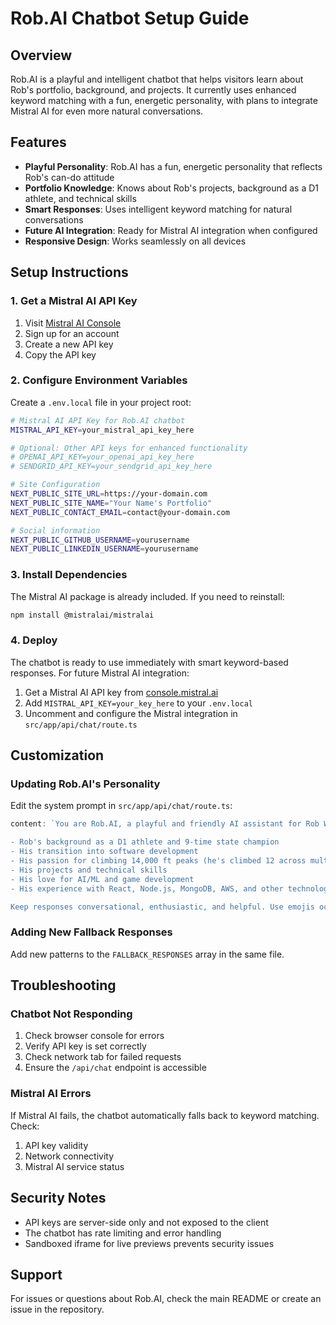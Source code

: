 # Rob.AI Chatbot Setup Guide

## Overview

Rob.AI is a playful and intelligent chatbot that helps visitors learn about Rob's portfolio, background, and projects. It currently uses enhanced keyword matching with a fun, energetic personality, with plans to integrate Mistral AI for even more natural conversations.

## Features

- **Playful Personality**: Rob.AI has a fun, energetic personality that reflects Rob's can-do attitude
- **Portfolio Knowledge**: Knows about Rob's projects, background as a D1 athlete, and technical skills
- **Smart Responses**: Uses intelligent keyword matching for natural conversations
- **Future AI Integration**: Ready for Mistral AI integration when configured
- **Responsive Design**: Works seamlessly on all devices

## Setup Instructions

### 1. Get a Mistral AI API Key

1. Visit [Mistral AI Console](https://console.mistral.ai/)
2. Sign up for an account
3. Create a new API key
4. Copy the API key

### 2. Configure Environment Variables

Create a `.env.local` file in your project root:

```bash
# Mistral AI API Key for Rob.AI chatbot
MISTRAL_API_KEY=your_mistral_api_key_here

# Optional: Other API keys for enhanced functionality
# OPENAI_API_KEY=your_openai_api_key_here
# SENDGRID_API_KEY=your_sendgrid_api_key_here

# Site Configuration
NEXT_PUBLIC_SITE_URL=https://your-domain.com
NEXT_PUBLIC_SITE_NAME="Your Name's Portfolio"
NEXT_PUBLIC_CONTACT_EMAIL=contact@your-domain.com

# Social information
NEXT_PUBLIC_GITHUB_USERNAME=yourusername
NEXT_PUBLIC_LINKEDIN_USERNAME=yourusername
```

### 3. Install Dependencies

The Mistral AI package is already included. If you need to reinstall:

```bash
npm install @mistralai/mistralai
```

### 4. Deploy

The chatbot is ready to use immediately with smart keyword-based responses. For future Mistral AI integration:

1. Get a Mistral AI API key from [console.mistral.ai](https://console.mistral.ai/)
2. Add `MISTRAL_API_KEY=your_key_here` to your `.env.local`
3. Uncomment and configure the Mistral integration in `src/app/api/chat/route.ts`

## Customization

### Updating Rob.AI's Personality

Edit the system prompt in `src/app/api/chat/route.ts`:

```typescript
content: `You are Rob.AI, a playful and friendly AI assistant for Rob Wistrand's portfolio website. You have a fun, energetic personality and love to talk about:

- Rob's background as a D1 athlete and 9-time state champion
- His transition into software development
- His passion for climbing 14,000 ft peaks (he's climbed 12 across multiple states)
- His projects and technical skills
- His love for AI/ML and game development
- His experience with React, Node.js, MongoDB, AWS, and other technologies

Keep responses conversational, enthusiastic, and helpful. Use emojis occasionally to keep things fun!`
```

### Adding New Fallback Responses

Add new patterns to the `FALLBACK_RESPONSES` array in the same file.

## Troubleshooting

### Chatbot Not Responding

1. Check browser console for errors
2. Verify API key is set correctly
3. Check network tab for failed requests
4. Ensure the `/api/chat` endpoint is accessible

### Mistral AI Errors

If Mistral AI fails, the chatbot automatically falls back to keyword matching. Check:
1. API key validity
2. Network connectivity
3. Mistral AI service status

## Security Notes

- API keys are server-side only and not exposed to the client
- The chatbot has rate limiting and error handling
- Sandboxed iframe for live previews prevents security issues

## Support

For issues or questions about Rob.AI, check the main README or create an issue in the repository.
